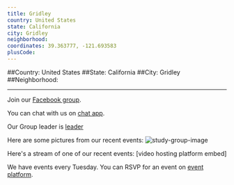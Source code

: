 ```yaml
---
title: Gridley
country: United States
state: California
city: Gridley
neighborhood: 
coordinates: 39.363777, -121.693583
plusCode:
---
```


##Country: United States
##State: California
##City: Gridley
##Neighborhood: 
*****
Join our [Facebook group](https://www.facebook.com/groups/free.code.camp.gridley).

You can chat with us on [chat app]().

Our Group leader is [leader]()

Here are some pictures from our recent events:
![study-group-image]()

Here's a stream of one of our recent events:
[video hosting platform embed]

We have events every Tuesday. You can RSVP for an event on [event platform]().
